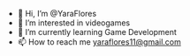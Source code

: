 - 👋 Hi, I’m @YaraFlores
- 👀 I’m interested in videogames
- 🌱 I’m currently learning Game Development
- 📫 How to reach me yaraflores11@gmail.com


<!---
YaraFlores/YaraFlores is a ✨ special ✨ repository because its `README.md` (this file) appears on your GitHub profile.
You can click the Preview link to take a look at your changes.
  

